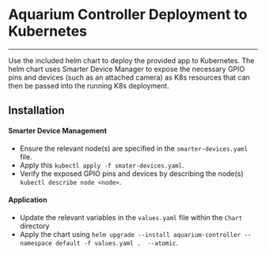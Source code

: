 # Aquarium Controller Deployment to Kubernetes
---
Use the included helm chart to deploy the provided app to Kubernetes. The helm chart uses Smarter Device Manager to expose the necessary GPIO pins and devices (such as an attached camera) as K8s resources that can then be passed into the running K8s deployment.

## Installation

#### Smarter Device Management
- Ensure the relevant node(s) are specified in the `smarter-devices.yaml` file.
- Apply this `kubectl apply -f smater-devices.yaml`.
- Verify the exposed GPIO pins and devices by describing the node(s) `kubectl describe node <node>`.

#### Application
- Update the relevant variables in the `values.yaml` file within the `Chart` directory
- Apply the chart using `helm upgrade --install aquarium-controller --namespace default -f values.yaml .  --atomic`.


